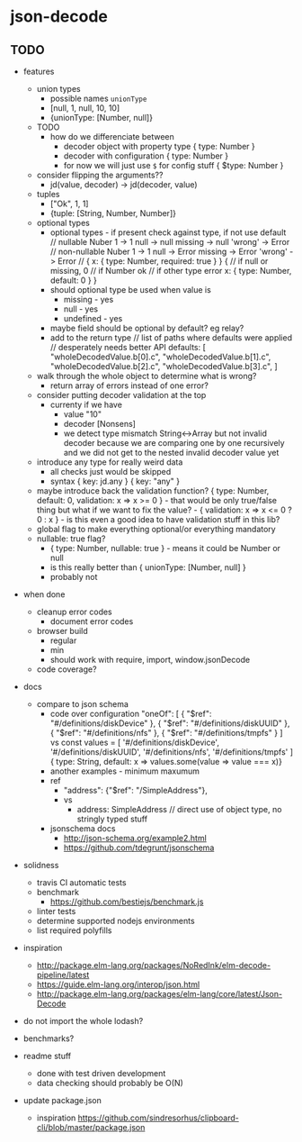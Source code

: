 # json-decode

## TODO

- features
    - union types
        - possible names `unionType`
        - [null, 1, null, 10, 10]
        - {unionType: [Number, null]}
    - TODO
        - how do we differenciate between
            - decoder object with property type { type: Number }
            - decoder with configuration { type: Number }
            - for now we will just use `$` for config stuff { $type: Number }
    - consider flipping the arguments??
        - jd(value, decoder) -> jd(decoder, value)
    - tuples
        - ["Ok", 1, 1]
        - {tuple: [String, Number, Number]}
    - optional types
        - optional types - if present check against type, if not use default
        // nullable
        Nuber
            1 -> 1
            null -> null
            missing -> null
            'wrong' -> Error
        // non-nullable
        Nuber
            1 -> 1
            null -> Error
            missing -> Error
            'wrong' -> Error
        //
        { x: { type: Number, required: true } }
        {
            // if null or missing, 0
            // if Number ok
            // if other type error
            x: { type: Number, default: 0 }
        }
        - should optional type be used when value is
            - missing - yes
            - null - yes
            - undefined - yes
        - maybe field should be optional by default? eg relay?
        - add to the return type
            // list of paths where defaults were applied
            // desperately needs better API
            defaults: [
                "wholeDecodedValue.b[0].c",
                "wholeDecodedValue.b[1].c",
                "wholeDecodedValue.b[2].c",
                "wholeDecodedValue.b[3].c",
            ]
    - walk through the whole object to determine what is wrong?
        - return array of errors instead of one error?
    - consider putting decoder validation at the top
        - currenty if we have
            - value "10"
            - decoder [Nonsens]
            - we detect type mismatch String<->Array but not invalid decoder because we are comparing one by one recursively and we did not get to the nested invalid decoder value yet
    - introduce any type for really weird data
        - all checks just would be skipped
        - syntax
            { key: jd.any }
            { key: "any" }
    - maybe introduce back the validation function?
        { type: Number, default: 0, validation: x => x >= 0 }
            - that would be only true/false thing but what if we want to fix the value?
                - { validation: x => x <= 0 ? 0 : x }
            - is this even a good idea to have validation stuff in this lib?
    - global flag to make everything optional/or everything mandatory
    - nullable: true flag?
        - { type: Number, nullable: true } - means it could be Number or null
        - is this really better than { unionType: [Number, null] }
        - probably not

- when done
    - cleanup error codes
        - document error codes
    - browser build
        - regular
        - min
        - should work with require, import, window.jsonDecode
    - code coverage?

- docs
    - compare to json schema
        - code over configuration
             "oneOf": [
                { "$ref": "#/definitions/diskDevice" },
                { "$ref": "#/definitions/diskUUID" },
                { "$ref": "#/definitions/nfs" },
                { "$ref": "#/definitions/tmpfs" }
            ]
            vs
            const values = [
                '#/definitions/diskDevice',
                '#/definitions/diskUUID',
                '#/definitions/nfs',
                '#/definitions/tmpfs'
            ]
            { type: String, default: x => values.some(value => value === x)}
        - another examples - minimum maxumum
        - ref
            - "address": {"$ref": "/SimpleAddress"},
            - vs
                - address: SimpleAddress // direct use of object type, no stringly typed stuff
        - jsonschema docs
            - http://json-schema.org/example2.html
            - https://github.com/tdegrunt/jsonschema
- solidness
    - travis CI automatic tests
    - benchmark
        - https://github.com/bestiejs/benchmark.js
    - linter tests
    - determine supported nodejs environments
    - list required polyfills

- inspiration
    - http://package.elm-lang.org/packages/NoRedInk/elm-decode-pipeline/latest
    - https://guide.elm-lang.org/interop/json.html
    - http://package.elm-lang.org/packages/elm-lang/core/latest/Json-Decode

- do not import the whole lodash?
- benchmarks?
- readme stuff
    - done with test driven development
    - data checking should probably be O(N)

- update package.json
    - inspiration https://github.com/sindresorhus/clipboard-cli/blob/master/package.json
